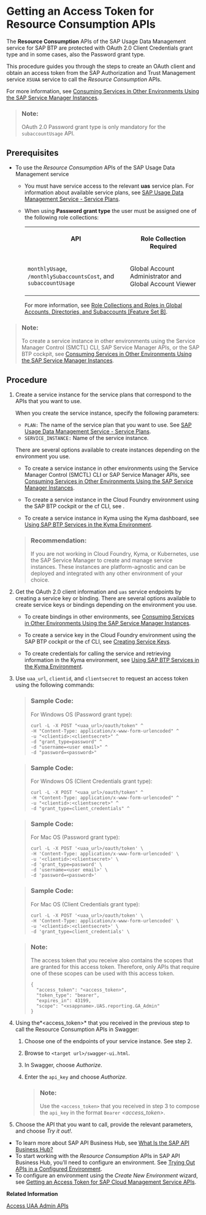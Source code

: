 <!-- loio4bfe9c71cf10466a8674a6ef8953cb18 -->

# Getting an Access Token for Resource Consumption APIs

The **Resource Consumption** APIs of the SAP Usage Data Management service for SAP BTP are protected with OAuth 2.0 Client Credentials grant type and in some cases, also the Password grant type.



This procedure guides you through the steps to create an OAuth client and obtain an access token from the SAP Authorization and Trust Management service `XSUAA` service to call the *Resource Consumption* APIs.

For more information, see [Consuming Services in Other Environments Using the SAP Service Manager Instances](https://help.sap.com/viewer/09cc82baadc542a688176dce601398de/Cloud/en-US/0714ac254e83492281d95e25548b388c.html).

> ### Note:  
> OAuth 2.0 Password grant type is only mandatory for the `subaccountUsage` API.



<a name="loio4bfe9c71cf10466a8674a6ef8953cb18__section_im4_f4d_k3b"/>

## Prerequisites

-   To use the *Resource Consumption* APIs of the SAP Usage Data Management service

    -   You must have service access to the relevant **uas** service plan. For information about available service plans, see [SAP Usage Data Management Service - Service Plans](sap-usage-data-management-service-service-plans-c94c85e.md).
    -   When using **Password grant type** the user must be assigned one of the following role collections:


        <table>
        <tr>
        <th valign="top">

        API


        
        </th>
        <th valign="top">

        Role Collection Required


        
        </th>
        </tr>
        <tr>
        <td valign="top">

        `monthlyUsage`, `/monthlySubaccountsCost`, and `subaccountUsage`


        
        </td>
        <td valign="top">

        Global Account Administrator and Global Account Viewer


        
        </td>
        </tr>
        </table>
        
        For more information, see [Role Collections and Roles in Global Accounts, Directories, and Subaccounts \[Feature Set B\]](../10-concepts/role-collections-and-roles-in-global-accounts-directories-and-subaccounts-feature-set-b-0039cf0.md).



> ### Note:  
> To create a service instance in other environments using the Service Manager Control \(SMCTL\) CLI, SAP Service Manager APIs, or the SAP BTP cockpit, see [Consuming Services in Other Environments Using the SAP Service Manager Instances](https://help.sap.com/viewer/09cc82baadc542a688176dce601398de/Cloud/en-US/0714ac254e83492281d95e25548b388c.html).



<a name="loio4bfe9c71cf10466a8674a6ef8953cb18__section_xph_mcr_w3b"/>

## Procedure

1.  Create a service instance for the service plans that correspond to the APIs that you want to use.

    When you create the service instance, specify the following parameters:

    -   `PLAN:` The name of the service plan that you want to use. See [SAP Usage Data Management Service - Service Plans](sap-usage-data-management-service-service-plans-c94c85e.md).
    -   `SERVICE_INSTANCE:` Name of the service instance.

    There are several options available to create instances depending on the environment you use.

    -   To create a service instance in other environments using the Service Manager Control \(SMCTL\) CLI or SAP Service Manager APIs, see [Consuming Services in Other Environments Using the SAP Service Manager Instances](https://help.sap.com/viewer/09cc82baadc542a688176dce601398de/Cloud/en-US/0714ac254e83492281d95e25548b388c.html).

    -   To create a service instance in the Cloud Foundry environment using the SAP BTP cockpit or the cf CLI, see .

    -   To create a service instance in Kyma using the Kyma dashboard, see [Using SAP BTP Services in the Kyma Environment](../30-development/using-sap-btp-services-in-the-kyma-environment-ea4dd81.md).

    > ### Recommendation:  
    > If you are not working in Cloud Foundry, Kyma, or Kubernetes, use the SAP Service Manager to create and manage service instances. These instances are platform-agnostic and can be deployed and integrated with any other environment of your choice.

2.  Get the OAuth 2.0 client information and `uas` service endpoints by creating a service key or binding. There are several options available to create service keys or bindings depending on the environment you use.
    -   To create bindings in other environments, see [Consuming Services in Other Environments Using the SAP Service Manager Instances](https://help.sap.com/viewer/09cc82baadc542a688176dce601398de/Cloud/en-US/0714ac254e83492281d95e25548b388c.html).

    -   To create a service key in the Cloud Foundry environment using the SAP BTP cockpit or the cf CLI, see [Creating Service Keys](../30-development/creating-service-keys-4514a14.md).

    -   To create credentials for calling the service and retrieving information in the Kyma environment, see [Using SAP BTP Services in the Kyma Environment](../30-development/using-sap-btp-services-in-the-kyma-environment-ea4dd81.md).


3.  Use `uaa_url`, `clientid`, and `clientsecret` to request an access token using the following commands:

    > ### Sample Code:  
    > For Windows OS \(Password grant type\):
    > 
    > ```
    > curl -L -X POST "<uaa_url>/oauth/token" ^ 
    > -H "Content-Type: application/x-www-form-urlencoded" ^ 
    > -u "<clientid>:<clientsecret>" ^ 
    > -d "grant_type=password" ^ 
    > -d "username=<user email>" ^ 
    > -d "password=<password>" 
    > 
    > ```

    > ### Sample Code:  
    > For Windows OS \(Client Credentials grant type\):
    > 
    > ```
    > curl -L -X POST "<uaa_url>/oauth/token" ^ 
    > -H "Content-Type: application/x-www-form-urlencoded" ^ 
    > -u "<clientid>:<clientsecret>" ^ 
    > -d "grant_type=client_credentials" ^
    > 
    > ```

    > ### Sample Code:  
    > For Mac OS \(Password grant type\):
    > 
    > ```
    > curl -L -X POST '<uaa_url>/oauth/token' \ 
    > -H 'Content-Type: application/x-www-form-urlencoded' \ 
    > -u '<clientid>:<clientsecret>' \ 
    > -d 'grant_type=password' \ 
    > -d 'username=<user email>' \
    > -d 'password=<password>'
    > 
    > ```

    > ### Sample Code:  
    > For Mac OS \(Client Credentials grant type\):
    > 
    > ```
    > curl -L -X POST '<uaa_url>/oauth/token' \ 
    > -H 'Content-Type: application/x-www-form-urlencoded' \ 
    > -u '<clientid>:<clientsecret>' \ 
    > -d 'grant_type=client_credentials' \ 
    > 
    > ```

    > ### Note:  
    > The access token that you receive also contains the scopes that are granted for this access token. Therefore, only APIs that require one of these scopes can be used with this access token.
    > 
    > ```
    > {
    >   "access_token": "<access_token>",
    >   "token_type": "bearer",
    >   "expires_in": 43199,
    >   "scope": "<xsappname>.UAS.reporting.GA_Admin"
    > }
    > 
    > ```

4.  Using the*<access\_token\>* that you received in the previous step to call the Resource Consumption APIs in Swagger:
    1.  Choose one of the endpoints of your service instance. See step 2.
    2.  Browse to `<target url>/swagger-ui.html`.
    3.  In Swagger, choose *Authorize*.
    4.  Enter the `api_key` and choose *Authorize*.

        > ### Note:  
        > Use the `<access_token>` that you received in step 3 to compose the `api_key` in the format `Bearer` *<access\_token\>*.


5.  Choose the API that you want to call, provide the relevant parameters, and choose *Try it out!*.

-   To learn more about SAP API Business Hub, see [What Is the SAP API Business Hub?](https://help.sap.com/viewer/e56a6c50d31541ea826021dc8e721a53/Cloud/en-US/54871d308811444d8d84fbb3fb82cf4c.html)
-   To start working with the *Resource Consumption* APIs in SAP API Business Hub, you'll need to configure an environment. See [Trying Out APIs in a Configured Environment](https://help.sap.com/viewer/e56a6c50d31541ea826021dc8e721a53/Cloud/en-US/f7796baaef6a48e9867298827f5028ff.html).
-   To configure an environment using the *Create New Environment* wizard, see [Getting an Access Token for SAP Cloud Management Service APIs](getting-an-access-token-for-sap-cloud-management-service-apis-3670474.md).

**Related Information**  


[Access UAA Admin APIs](access-uaa-admin-apis-ebc9113.md "To enable programmatic access to the XS user authentication and authorization (UAA) service in your subaccount of the Cloud Foundry environment, create an XSUAA service instance under the apiaccess plan.")

